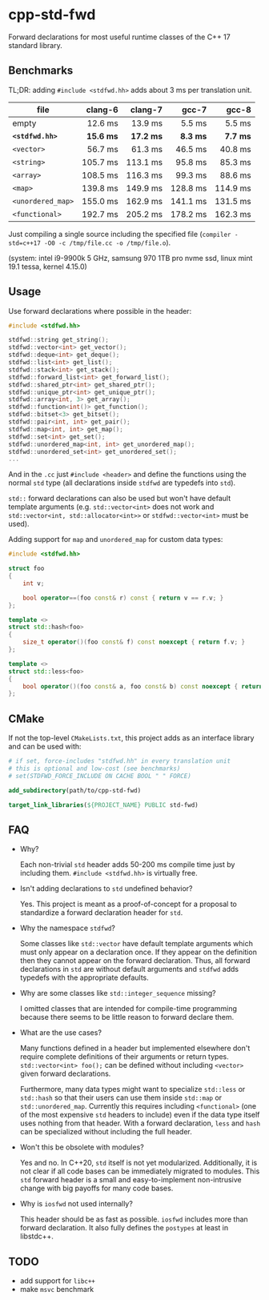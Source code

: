 # cpp-std-fwd

Forward declarations for most useful runtime classes of the C++ 17 standard library.

## Benchmarks

TL;DR: adding `#include <stdfwd.hh>` adds about 3 ms per translation unit.

| file | clang-6 | clang-7 | gcc-7 | gcc-8 |
| --- | ---: | ---: | ---: | ---: |
| empty | 12.6 ms | 13.9 ms | 5.5 ms | 5.5 ms |
| **`<stdfwd.hh>`** | **15.6 ms** | **17.2 ms** | **8.3 ms** | **7.7 ms** |
| `<vector>` | 56.7 ms | 61.3 ms | 46.5 ms | 40.8 ms |
| `<string>` | 105.7 ms | 113.1 ms | 95.8 ms | 85.3 ms |
| `<array>` | 108.5 ms | 116.3 ms | 99.3 ms | 88.6 ms |
| `<map>` | 139.8 ms | 149.9 ms | 128.8 ms | 114.9 ms |
| `<unordered_map>` | 155.0 ms | 162.9 ms | 141.1 ms | 131.5 ms
| `<functional>` | 192.7 ms | 205.2 ms | 178.2 ms | 162.3 ms |

Just compiling a single source including the specified file (`compiler -std=c++17 -O0 -c /tmp/file.cc -o /tmp/file.o`).

(system: intel i9-9900k 5 GHz, samsung 970 1TB pro nvme ssd, linux mint 19.1 tessa, kernel 4.15.0)

## Usage

Use forward declarations where possible in the header:

```cpp
#include <stdfwd.hh>

stdfwd::string get_string();
stdfwd::vector<int> get_vector();
stdfwd::deque<int> get_deque();
stdfwd::list<int> get_list();
stdfwd::stack<int> get_stack();
stdfwd::forward_list<int> get_forward_list();
stdfwd::shared_ptr<int> get_shared_ptr();
stdfwd::unique_ptr<int> get_unique_ptr();
stdfwd::array<int, 3> get_array();
stdfwd::function<int()> get_function();
stdfwd::bitset<3> get_bitset();
stdfwd::pair<int, int> get_pair();
stdfwd::map<int, int> get_map();
stdfwd::set<int> get_set();
stdfwd::unordered_map<int, int> get_unordered_map();
stdfwd::unordered_set<int> get_unordered_set();
...
```

And in the `.cc` just `#include <header>` and define the functions using the normal `std` type (all declarations inside `stdfwd` are typedefs into `std`).

`std::` forward declarations can also be used but won't have default template arguments (e.g. `std::vector<int>` does not work and `std::vector<int, std::allocator<int>>` or `stdfwd::vector<int>` must be used).

Adding support for `map` and `unordered_map` for custom data types:

```cpp
#include <stdfwd.hh>

struct foo
{
    int v;

    bool operator==(foo const& r) const { return v == r.v; }
};

template <>
struct std::hash<foo>
{
    size_t operator()(foo const& f) const noexcept { return f.v; }
};

template <>
struct std::less<foo>
{
    bool operator()(foo const& a, foo const& b) const noexcept { return a.v < b.v; }
};
```

## CMake

If not the top-level `CMakeLists.txt`, this project adds as an interface library and can be used with:

```cmake
# if set, force-includes "stdfwd.hh" in every translation unit
# this is optional and low-cost (see benchmarks)
# set(STDFWD_FORCE_INCLUDE ON CACHE BOOL " " FORCE)

add_subdirectory(path/to/cpp-std-fwd)

target_link_libraries(${PROJECT_NAME} PUBLIC std-fwd)
```

## FAQ

* Why?

  Each non-trivial `std` header adds 50-200 ms compile time just by including them. 
  `#include <stdfwd.hh>` is virtually free.

* Isn't adding declarations to `std` undefined behavior?

  Yes. 
  This project is meant as a proof-of-concept for a proposal to standardize a forward declaration header for `std`.

* Why the namespace `stdfwd`?

  Some classes like `std::vector` have default template arguments which must only appear on a declaration once.
  If they appear on the definition then they cannot appear on the forward declaration.
  Thus, all forward declarations in `std` are without default arguments and `stdfwd` adds typedefs with the appropriate defaults.

* Why are some classes like `std::integer_sequence` missing?

  I omitted classes that are intended for compile-time programming because there seems to be little reason to forward declare them.

* What are the use cases?

  Many functions defined in a header but implemented elsewhere don't require complete definitions of their arguments or return types.
  `std::vector<int> foo();` can be defined without including `<vector>` given forward declarations.

  Furthermore, many data types might want to specialize `std::less` or `std::hash` so that their users can use them inside `std::map` or `std::unordered_map`.
  Currently this requires including `<functional>` (one of the most expensive `std` headers to include) even if the data type itself uses nothing from that header.
  With a forward declaration, `less` and `hash` can be specialized without including the full header.

* Won't this be obsolete with modules?

  Yes and no.
  In C++20, `std` itself is not yet modularized.
  Additionally, it is not clear if all code bases can be immediately migrated to modules.
  This `std` forward header is a small and easy-to-implement non-intrusive change with big payoffs for many code bases.

* Why is `iosfwd` not used internally?

  This header should be as fast as possible.
  `iosfwd` includes more than forward declaration.
  It also fully defines the `postypes` at least in libstdc++.

## TODO

* add support for `libc++`
* make `msvc` benchmark
